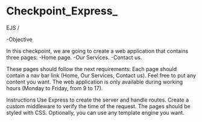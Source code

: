 # Checkpoint_Express_ 
EJS / 

-Objective

  In this checkpoint, we are going to create a web application that contains three pages:
  -Home page.
  -Our Services.
  -Contact us.

These pages should follow the next requirements: 
  Each page should contain a nav bar link (Home, Our Services, Contact us).
  Feel free to put any content you want.
  The web application is only available during working hours (Monday to Friday,  from 9 to 17).
  
Instructions
  Use Express to create the server and handle routes.
  Create a custom middleware to verify the time of the request.
  The pages should be styled with CSS.
  Optionally, you can use any template engine you want.
